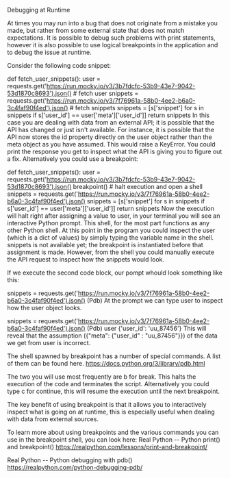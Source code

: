 Debugging at Runtime

At times you may run into a bug that does not originate from a mistake you made, but rather from some external state that does not match expectations. It is possible to debug such problems with print statements, however it is also possible to use logical breakpoints in the application and to debug the issue at runtime.

Consider the following code snippet:

def fetch_user_snippets():
    user = requests.get('https://run.mocky.io/v3/3b7fdcfc-53b9-43e7-9042-53d1870c8693').json() # fetch user
    snippets = requests.get('https://run.mocky.io/v3/7f76961a-58b0-4ee2-b6a0-3c4faf90f4ed').json() # fetch snippets
    snippets = [s['snippet'] for s in snippets if s['user_id'] == user['meta']['user_id']]
    return snippets
In this case you are dealing with data from an external API; it is possible that the API has changed or just isn't available. For instance, it is possible that the API now stores the id property directly on the user object rather than the meta object as you have assumed. This would raise a KeyError. You could print the response you get to inspect what the API is giving you to figure out a fix. Alternatively you could use a breakpoint:

def fetch_user_snippets():
    user = requests.get('https://run.mocky.io/v3/3b7fdcfc-53b9-43e7-9042-53d1870c8693').json()
    breakpoint() # halt execution and open a shell
    snippets = requests.get('https://run.mocky.io/v3/7f76961a-58b0-4ee2-b6a0-3c4faf90f4ed').json()
    snippets = [s['snippet'] for s in snippets if s['user_id'] == user['meta']['user_id']]
    return snippets
Now the execution will halt right after assigning a value to user, in your terminal you will see an interactive Python prompt. This shell, for the most part functions as any other Python shell. At this point in the program you could inspect the user (which is a dict of values) by simply typing the variable name in the shell. snippets is not available yet; the breakpoint is instantiated before that assignment is made. However, from the shell you could manually execute the API request to inspect how the snippets would look.

If we execute the second code block, our pompt whould look something like this:

snippets = requests.get('https://run.mocky.io/v3/7f76961a-58b0-4ee2-b6a0-3c4faf90f4ed').json()
(Pdb) 
At the prompt we can type user to inspect how the user object looks.

snippets = requests.get('https://run.mocky.io/v3/7f76961a-58b0-4ee2-b6a0-3c4faf90f4ed').json()
(Pdb) user
{'user_id': 'uu_87456'}
This will reveal that the assumption ({"meta": {"user_id" : "uu_87456"}}) of the data we get from user is incorrect.

The shell spawned by breakpoint has a number of special commands. A list of them can be found here. 
https://docs.python.org/3/library/pdb.html

The two you will use most frequently are b for break. This halts the execution of the code and terminates the script. Alternatively you could type c for continue, this will resume the execution until the next breakpoint.

The key benefit of using breakpoint is that it allows you to interactively inspect what is going on at runtime, this is especially useful when dealing with data from external sources.

To learn more about using breakpoints and the various commands you can use in the breakpoint shell, you can look here:
Real Python -- Python print() and breakpoint()
https://realpython.com/lessons/print-and-breakpoint/

Real Python -- Python debugging with pdb()
https://realpython.com/python-debugging-pdb/
